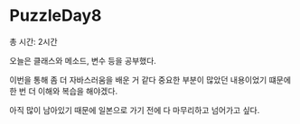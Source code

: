 # PuzzleDay8

총 시간: 2시간

오늘은 클래스와 메소드, 변수 등을 공부했다.

이번을 통해 좀 더 자바스러움을 배운 거 같다 중요한 부분이 많았던 내용이었기 떄문에
한 번 더 이해와 복습을 해야겠다.

아직 많이 남아있기 때문에 일본으로 가기 전에 다 마무리하고 넘어가고 싶다.
